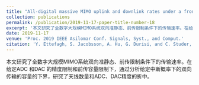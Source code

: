 ```yaml
---
title: "All-digital massive MIMO uplink and downlink rates under a fronthaul constraint"
collection: publications
permalink: /publication/2019-11-17-paper-title-number-18
excerpt: '本文研究了全数字大规模MIMO系统双向准静态、前传限制条件下的传输速率。在给定ADC 和DAC 的精度限制和前传容量限制下，通过分析给定中断概率下的双向传输的容量的下界，研究了天线数量和ADC、DAC精度的折中。'
date: 2019-11-17
venue: 'Proc. 2019 IEEE Asilomar Conf. Signals, Syst., and Comput.'
citation: 'Y. Ettefagh, S. Jacobsson, A. Hu, G. Durisi, and C. Studer,  "All-digital massive MIMO uplink and downlink rates under a fronthaul constraint," in <i>Proc. 2019 IEEE Asilomar Conf. Signals, Syst., and Comput.</i>, Pacific Grove, USA, pp. 416-420, Nov. 2019.'
---
```

本文研究了全数字大规模MIMO系统双向准静态、前传限制条件下的传输速率。在给定ADC 和DAC 的精度限制和前传容量限制下，通过分析给定中断概率下的双向传输的容量的下界，研究了天线数量和ADC、DAC精度的折中。
